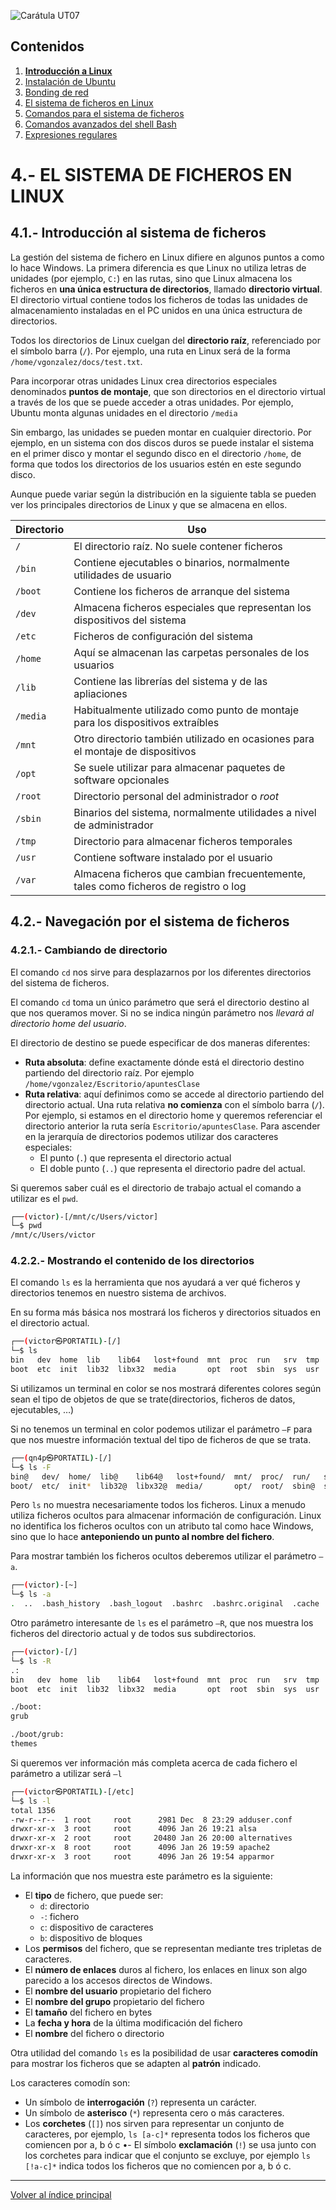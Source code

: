 <link rel="stylesheet" href="../styles.css">

![Carátula UT07](imgs/caratula_ut10.png)

## Contenidos

1. [**Introducción a Linux**](01_introducción_linux.md)
2. [Instalación de Ubuntu](02_instalación_ubuntu.md)
3. [Bonding de red](03_bonding_red.md)
4. [El sistema de ficheros en Linux](04_sistema_ficheros_linux.md)
5. [Comandos para el sistema de ficheros](05_comandos_sistema_ficheros.md)
6. [Comandos avanzados del shell Bash](07_comandos_avanzados_bash.md)
7. [Expresiones regulares](08_expresiones_regulares.md)


# 4.- EL SISTEMA DE FICHEROS EN LINUX

## 4.1.- Introducción al sistema de ficheros

La gestión del sistema de fichero en Linux difiere en algunos puntos a como lo hace Windows. La primera diferencia es que Linux no utiliza letras de unidades (por ejemplo, `C:`) en las rutas, sino que Linux almacena los ficheros en **una única estructura de directorios**, llamado **directorio virtual**. El directorio virtual contiene todos los ficheros de todas las unidades de almacenamiento instaladas en el PC unidos en una única estructura de directorios.

Todos los directorios de Linux cuelgan del **directorio raíz**, referenciado por el símbolo barra (`/`). Por ejemplo, una ruta en Linux será de la forma `/home/vgonzalez/docs/test.txt`.

Para incorporar otras unidades Linux crea directorios especiales denominados **puntos de montaje**, que son directorios en el directorio virtual a través de los que se puede acceder a otras unidades. Por ejemplo, Ubuntu monta algunas unidades en el directorio `/media`

 Sin embargo, las unidades se pueden montar en cualquier directorio. Por ejemplo, en un sistema con dos discos duros se puede instalar el sistema en el primer disco y montar el segundo disco en el directorio `/home`, de forma que todos los directorios de los usuarios estén en este segundo disco.

 Aunque puede variar según la distribución en la siguiente tabla se pueden ver los principales directorios de Linux y que se almacena en ellos.

 | Directorio | Uso |
 | ---------- | --- |
 | `/`        | El directorio raíz. No suele contener ficheros |
 | `/bin`     | Contiene ejecutables o binarios, normalmente utilidades de usuario |
 | `/boot`    | Contiene los ficheros de arranque del sistema |
 | `/dev`     | Almacena ficheros especiales que representan los dispositivos del sistema |
 | `/etc`     | Ficheros de configuración del sistema |
 | `/home`    | Aquí se almacenan las carpetas personales de los usuarios |
 | `/lib`     | Contiene las librerías del sistema y de las apliaciones |
 | `/media`   | Habitualmente utilizado como punto de montaje para los dispositivos extraíbles |
 | `/mnt`     | Otro directorio también utilizado en ocasiones para el montaje de dispositivos |
 | `/opt`     | Se suele utilizar para almacenar paquetes de software opcionales |
 | `/root`    | Directorio personal del administrador o *root* |
 | `/sbin`    | Binarios del sistema, normalmente utilidades a nivel de administrador |
 | `/tmp`     | Directorio para almacenar ficheros temporales |
 | `/usr`     | Contiene software instalado por el usuario |
 | `/var`     | Almacena ficheros que cambian frecuentemente, tales como ficheros de registro o log |


## 4.2.- Navegación por el sistema de ficheros

### 4.2.1.- Cambiando de directorio

El comando `cd` nos sirve para desplazarnos por los diferentes directorios del sistema de ficheros.

El comando `cd` toma un único parámetro que será el directorio destino al que nos queramos mover. Si no se indica ningún parámetro nos _llevará al directorio home del usuario_.

El directorio de destino se puede especificar de dos maneras diferentes:

- **Ruta absoluta**: define exactamente dónde está el directorio destino partiendo del directorio raíz. Por ejemplo `/home/vgonzalez/Escritorio/apuntesClase`
- **Ruta relativa**: aquí definimos como se accede al directorio partiendo del directorio actual. Una ruta relativa **no comienza** con el símbolo barra (`/`). Por ejemplo, si estamos en el directorio home y queremos referenciar el directorio anterior la ruta sería `Escritorio/apuntesClase`. Para ascender en la jerarquía de directorios podemos utilizar dos caracteres especiales:
    - El punto (`.`) que representa el directorio actual
    - El doble punto (`..`) que representa el directorio padre del actual.

Si queremos saber cuál es el directorio de trabajo actual el comando a utilizar es el `pwd`.

```bash
┌──(victor)-[/mnt/c/Users/victor]
└─$ pwd
/mnt/c/Users/victor
```

### 4.2.2.- Mostrando el contenido de los directorios

El comando `ls` es la herramienta que nos ayudará a ver qué ficheros y directorios tenemos en nuestro sistema de archivos.

En su forma más básica nos mostrará los ficheros y directorios situados en el directorio actual.

```bash
┌──(victor㉿PORTATIL)-[/]
└─$ ls
bin   dev  home  lib    lib64   lost+found  mnt  proc  run   srv  tmp  var
boot  etc  init  lib32  libx32  media       opt  root  sbin  sys  usr
```
 
Si utilizamos un terminal en color se nos mostrará diferentes colores según sean el tipo de objetos de que se trate(directorios, ficheros de datos, ejecutables, …)

Si no tenemos un terminal en color podemos utilizar el parámetro `–F` para que nos muestre información textual del tipo de ficheros de que se trata.

```bash
┌──(qn4p㉿PORTATIL)-[/]
└─$ ls -F
bin@   dev/  home/  lib@    lib64@   lost+found/  mnt/  proc/  run/   srv/  tmp/  var/
boot/  etc/  init*  lib32@  libx32@  media/       opt/  root/  sbin@  sys/  usr/
```
 
 Pero `ls` no muestra necesariamente todos los ficheros. Linux a menudo utiliza ficheros ocultos para almacenar información de configuración. Linux no identifica los ficheros ocultos con un atributo tal como hace Windows, sino que lo hace **anteponiendo un punto al nombre del fichero**.

Para mostrar también los ficheros ocultos deberemos utilizar el parámetro `–a`.
 
```bash
┌──(victor)-[~]
└─$ ls -a
.  ..  .bash_history  .bash_logout  .bashrc  .bashrc.original  .cache  .config  .dbus  .java  .profile  .zshrc
```

 Otro parámetro interesante de `ls` es el parámetro `–R`, que nos muestra los ficheros del directorio actual y de todos sus subdirectorios.
 
```bash
┌──(victor)-[/]
└─$ ls -R
.:
bin   dev  home  lib    lib64   lost+found  mnt  proc  run   srv  tmp  var
boot  etc  init  lib32  libx32  media       opt  root  sbin  sys  usr

./boot:
grub

./boot/grub:
themes
```

Si queremos ver información más completa acerca de cada fichero el parámetro a utilizar será `–l`
 
```bash
┌──(victor㉿PORTATIL)-[/etc]
└─$ ls -l
total 1356
-rw-r--r--  1 root     root      2981 Dec  8 23:29 adduser.conf
drwxr-xr-x  3 root     root      4096 Jan 26 19:21 alsa
drwxr-xr-x  2 root     root     20480 Jan 26 20:00 alternatives
drwxr-xr-x  8 root     root      4096 Jan 26 19:59 apache2
drwxr-xr-x  3 root     root      4096 Jan 26 19:54 apparmor
```

La información que nos muestra este parámetro es la siguiente:

- El **tipo** de fichero, que puede ser:
  - `d`: directorio
  - `-`: fichero
  - `c`: dispositivo de caracteres
  - `b`: dispositivo de bloques
- Los **permisos** del fichero, que se representan mediante tres tripletas de caracteres.
- El **número de enlaces** duros al fichero, los enlaces en linux son algo parecido a los accesos directos de Windows.
- El **nombre del usuario** propietario del fichero
- El **nombre del grupo** propietario del fichero
- El **tamaño** del fichero en bytes
- La **fecha y hora** de la última modificación del fichero
- El **nombre** del fichero o directorio


Otra utilidad del comando `ls` es la posibilidad de usar **caracteres comodín** para mostrar los ficheros que se adapten al **patrón** indicado.

Los caracteres comodín son:
- Un símbolo de **interrogación** (`?`) representa un carácter.
- Un símbolo de **asterisco** (`*`) representa cero o más caracteres.
- Los **corchetes** (`[]`) nos sirven para representar un conjunto de caracteres, por ejemplo, `ls [a-c]*` representa todos los ficheros que comiencen por a, b ó c
•- El símbolo **exclamación** (`!`) se usa junto con los corchetes para indicar que el conjunto se excluye, por ejemplo `ls [!a-c]*` indica todos los ficheros que no comiencen por a, b ó c.


***
[Volver al índice principal](index_UT10.md)

